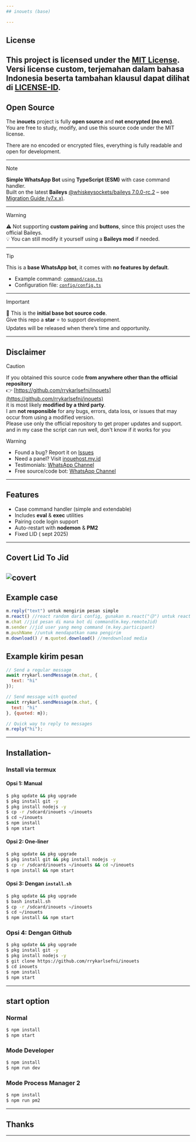 ```yaml
---
## inouets (base)

---
```

## License

This project is licensed under the [MIT License](./LICENSE).  
Versi license custom, terjemahan dalam bahasa Indonesia beserta tambahan klausul dapat dilihat di [LICENSE-ID](./LICENSE-ID).
---

## Open Source

The **inouets** project is fully **open source** and **not encrypted (no enc)**.  
You are free to study, modify, and use this source code under the MIT license.  

There are no encoded or encrypted files, everything is fully readable and open for development.

---
> [!NOTE]  
> **Simple WhatsApp Bot** using **TypeScript (ESM)** with case command handler.  
> Built on the latest **Baileys** [@whiskeysockets/baileys 7.0.0-rc.2](https://www.npmjs.com/package/@whiskeysockets/baileys#starting-socket-with-pairing-code) – see [Migration Guide (v7.x.x)](https://baileys.wiki/docs/migration/to-v7.0.0/).  
  
---
> [!WARNING]  
> ⚠️ Not supporting **custom pairing** and **buttons**, since this project uses the official Baileys.  
> 💡 You can still modify it yourself using a **Baileys mod** if needed.  

---
> [!TIP]  
> This is a **base WhatsApp bot**, it comes with **no features by default**.  
> - Example command: [`command/case.ts`](https://github.com/rrykarlsefni/inouets/blob/master/command/case.ts)  
> - Configuration file: [`config/config.ts`](https://github.com/rrykarlsefni/inouets/blob/master/config/config.ts)  

---
> [!IMPORTANT]  
> 🌟 This is the **initial base bot source code**.  
> Give this repo a **star** ⭐ to support development.  
> Updates will be released when there’s time and opportunity.

---

## Disclaimer
> [!CAUTION]  
> If you obtained this source code **from anywhere other than the official repository**  
> 👉 [https://github.com/rrykarlsefni/inouets](https://github.com/rrykarlsefni/inouets)  
> it is most likely **modified by a third party**.  
> I am **not responsible** for any bugs, errors, data loss, or issues that may occur from using a modified version.  
Please use only the official repository to get proper updates and support.
> and in my case the script can run well, don't know if it works for you

> [!WARNING]  
> - Found a bug? Report it on [Issues](https://github.com/rrykarlsefni/inouets/issues)  
> - Need a panel? Visit [inouehost.my.id](https://inouehost.my.id)  
> - Testimonials: [WhatsApp Channel](https://whatsapp.com/channel/0029Vb6bvDpDzgTBYTRlev2g)  
> - Free source/code bot: [WhatsApp Channel](https://whatsapp.com/channel/0029Vb42ECFB4hdJNqSg9t3z)
---

## Features

- Case command handler (simple and extendable)  
- Includes **eval** & **exec** utilities  
- Pairing code login support  
- Auto-restart with **nodemon** & **PM2**  
- Fixed LID ( sept 2025)

---

## Covert Lid To Jid
![covert](https://cdn.jsdelivr.net/gh/rrykarlsefni/inouets@master/.temp/convert.jpg) 
---
## Example case
```js
m.reply("text") untuk mengirim pesan simple
m.react() //react random dari config, gunakan m.react("😥") untuk react custom
m.chat //jid pesan di mana bot di command(m.key.remoteJid)
m.sender //jid user yang meng command (m.key.participant)
m.pushName //untuk mendapatkan nama pengirim 
m.download() / m.quoted.download() //mendownload media
```
## Example kirim pesan
```js
// Send a regular message
await rrykarl.sendMessage(m.chat, {
  text: "hi"
});
```
```js
// Send message with quoted
await rrykarl.sendMessage(m.chat, {
  text: "hi"
}, {quoted: m});
```
```js
// Quick way to reply to messages
m.reply("hi");
```
---
## Installation-
### Install via termux
#### Opsi 1: Manual
```bash
$ pkg update && pkg upgrade
$ pkg install git -y
$ pkg install nodejs -y
$ cp -r /sdcard/inouets ~/inouets
$ cd ~/inouets
$ npm install
$ npm start
```

#### Opsi 2: One-liner
```bash
$ pkg update && pkg upgrade
$ pkg install git && pkg install nodejs -y
$ cp -r /sdcard/inouets ~/inouets && cd ~/inouets
$ npm install && npm start
```

#### Opsi 3: Dengan `install.sh`
```bash
$ pkg update && pkg upgrade
$ bash install.sh
$ cp -r /sdcard/inouets ~/inouets
$ cd ~/inouets
$ npm install && npm start
```

### Opsi 4: Dengan Github
```bash
$ pkg update && pkg upgrade
$ pkg install git -y
$ pkg install nodejs -y
$ git clone https://github.com/rrykarlsefni/inouets
$ cd inouets
$ npm install
$ npm start
```

---
## start option
### Normal
```bash
$ npm install
$ npm start
```
### Mode Developer
```bash
$ npm install
$ npm run dev
```
### Mode Process Manager 2
```bash
$ npm install
$ npm run pm2
```

---
## Thanks
---